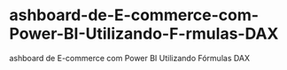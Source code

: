 # ashboard-de-E-commerce-com-Power-BI-Utilizando-F-rmulas-DAX
ashboard de E-commerce com Power BI Utilizando Fórmulas DAX
